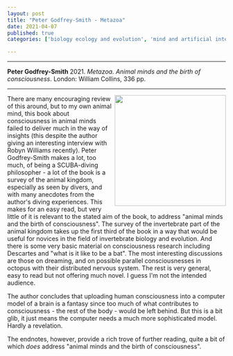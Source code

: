 ```yaml
---
layout: post
title: "Peter Godfrey-Smith - Metazoa"
date: 2021-04-07
published: true
categories: ['biology ecology and evolution', 'mind and artificial intelligence']

---
```



***
<b>Peter Godfrey-Smith</b> 2021. _Metazoa. Animal minds and the birth of consciousness_.  London: William Collins, 336 pp.

***
<img width="256" align="right" src="https://cdn.shopify.com/s/files/1/0288/2289/6718/products/x500_6a8e898c-5e39-478c-8b84-f97649e77876.jpg?v=1617027766" alt="">  

There are many encouraging review of this around, but to my own animal mind, this book about consciousness in animal minds failed to deliver much in the way of insights (this despite the author giving an interesting interview with Robyn Williams recently).  Peter Godfrey-Smith makes a lot, too much, of being a SCUBA-diving philosopher - a lot of the book is a survey of the animal kingdom, especially as seen by divers, and with many anecdotes from the author's diving experiences.  This makes for an easy read, but very little of it is relevant to the stated aim of the book, to address  "animal minds and the birth of consciousness". The survey of the invertebrate part of the animal kingdom takes up the first third of the book in a way that would be useful for novices in the field of invertebrate biology and evolution.  And there is some very basic material on consciousness research including Descartes and "what is it like to be a bat".  The most interesting discussions are those on dreaming, and on possible parallel consciousnesses in octopus with their distributed nervous system.  The rest is very general, easy to read but not offering much novel.  I guess I'm not the intended audience.

The  author concludes that uploading human consciousness into a computer model of a brain is a fantasy since too much of what contributes to consciousness - the rest of the body - would be left behind.  But this is a bit glib, it just means the computer needs a much more sophisticated model.  Hardly a revelation.

The endnotes, however, provide a rich trove of further reading, quite a bit of which _does_ address "animal minds and the birth of consciousness". 
